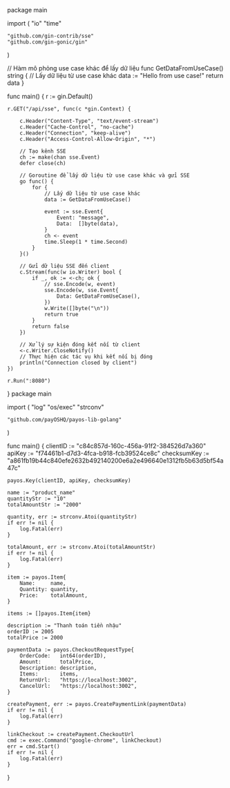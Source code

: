 package main

import (
	"io"
	"time"

	"github.com/gin-contrib/sse"
	"github.com/gin-gonic/gin"
)

// Hàm mô phỏng use case khác để lấy dữ liệu
func GetDataFromUseCase() string {
	// Lấy dữ liệu từ use case khác
	data := "Hello from use case!"
	return data
}

func main() {
	r := gin.Default()

	r.GET("/api/sse", func(c *gin.Context) {

		c.Header("Content-Type", "text/event-stream")
		c.Header("Cache-Control", "no-cache")
		c.Header("Connection", "keep-alive")
		c.Header("Access-Control-Allow-Origin", "*")

		// Tạo kênh SSE
		ch := make(chan sse.Event)
		defer close(ch)

		// Goroutine để lấy dữ liệu từ use case khác và gửi SSE
		go func() {
			for {
				// Lấy dữ liệu từ use case khác
				data := GetDataFromUseCase()

				event := sse.Event{
					Event: "message",
					Data:  []byte(data),
				}
				ch <- event
				time.Sleep(1 * time.Second)
			}
		}()

		// Gửi dữ liệu SSE đến client
		c.Stream(func(w io.Writer) bool {
			if _, ok := <-ch; ok {
				// sse.Encode(w, event)
				sse.Encode(w, sse.Event{
					Data: GetDataFromUseCase(),
				})
				w.Write([]byte("\n"))
				return true
			}
			return false
		})

		// Xử lý sự kiện đóng kết nối từ client
		<-c.Writer.CloseNotify()
		// Thực hiện các tác vụ khi kết nối bị đóng
		println("Connection closed by client")
	})

	r.Run(":8080")
}
package main

import (
	"log"
	"os/exec"
	"strconv"

	"github.com/payOSHQ/payos-lib-golang"
)

func main() {
	clientID := "c84c857d-160c-456a-91f2-384526d7a360"
	apiKey := "f74461b1-d7d3-4fca-b918-fcb39524ce8c"
	checksumKey := "a861fb19b44c840efe2632b492140200e6a2e496640e1312fb5b63d5bf54a47c"

	payos.Key(clientID, apiKey, checksumKey)

	name := "product_name"
	quantityStr := "10"
	totalAmountStr := "2000"

	quantity, err := strconv.Atoi(quantityStr)
	if err != nil {
		log.Fatal(err)
	}

	totalAmount, err := strconv.Atoi(totalAmountStr)
	if err != nil {
		log.Fatal(err)
	}

	item := payos.Item{
		Name:     name,
		Quantity: quantity,
		Price:    totalAmount,
	}

	items := []payos.Item{item}

	description := "Thanh toán tiền nhậu"
	orderID := 2005
	totalPrice := 2000

	paymentData := payos.CheckoutRequestType{
		OrderCode:   int64(orderID),
		Amount:      totalPrice,
		Description: description,
		Items:       items,
		ReturnUrl:   "https://localhost:3002",
		CancelUrl:   "https://localhost:3002",
	}

	createPayment, err := payos.CreatePaymentLink(paymentData)
	if err != nil {
		log.Fatal(err)
	}

	linkCheckout := createPayment.CheckoutUrl
	cmd := exec.Command("google-chrome", linkCheckout)
	err = cmd.Start()
	if err != nil {
		log.Fatal(err)
	}
}
